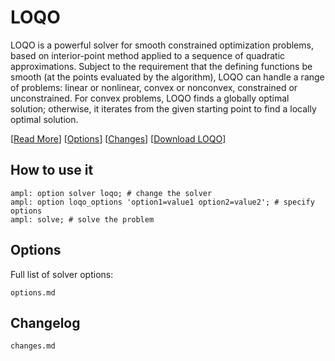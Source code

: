 # LOQO

LOQO is a powerful solver for smooth constrained optimization problems, based on interior-point method applied to a sequence of quadratic approximations. Subject to the requirement that the defining functions be smooth (at the points evaluated by the algorithm), LOQO can handle a range of problems: linear or nonlinear, convex or nonconvex, constrained or unconstrained. For convex problems, LOQO finds a globally optimal solution; otherwise, it iterates from the given starting point to find a locally optimal solution.

[[Read More](https://ampl.com/products/solvers/solvers-we-sell/loqo/)]
[[Options](options.md)]
[[Changes](changes.md)]
[[Download LOQO](https://portal.ampl.com/user/ampl/download/loqo)]

## How to use it

```ampl
ampl: option solver loqo; # change the solver
ampl: option loqo_options 'option1=value1 option2=value2'; # specify options
ampl: solve; # solve the problem
```

## Options

Full list of solver options:
```{toctree}
options.md
```

## Changelog

```{toctree}
changes.md
```